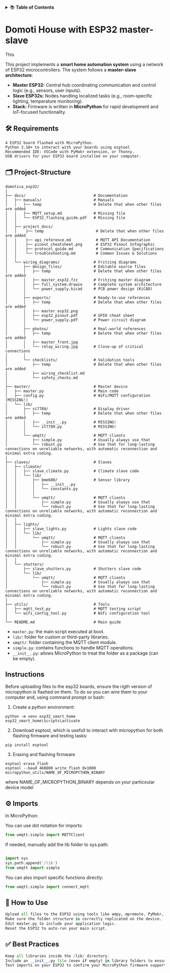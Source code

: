 <details>
<summary>📚 <b>Table of Contents</b></summary>

 1. [Requirements](#Requirements)  
  
  2. [Project Structure](#project-structure)
  
 3.  [Instructions](#Instructions)
  
4. [Imports](#Imports)
  
5.  [How to Use](#how-to-use)
  
</details>


# Domoti House with ESP32 master-slave

This

This project implements a **smart home automation system** using a network of ESP32 microcontrollers.
The system follows a **master-slave architecture**:
- **Master ESP32:** Central hub coordinating communication and control logic (e.g., sensors, user inputs).
- **Slave ESP32s:** Nodes handling localized tasks (e.g., room-specific lighting, temperature monitoring).
- **Stack:** Firmware is written in **MicroPython** for rapid development and IoT-focused functionality.

## 🛠️ **Requirements**
```
4 ESP32 board flashed with MicroPython.
Python 3.10+ to interact with your boards using esptool
Recommended IDE: VSCode with PyMakr extension, or Thonny.
USB drivers for your ESP32 board installed on your computer.
```

## 🗂️ Project-Structure

```
domotica_esp32/
│
├── docs/                              # Documentation
│   ├── manuals/                       # Manuals
│   │   ├── temp                       # Delete that when other files are added
│   │   ├── MQTT_setup.md              # Missing file
│   │   └── ESP32_flashing_guide.pdf   # Missing file
│   │
│   ├── project_docs/
│   │    ├── temp                       # Delete that when other files are added
│   │    ├── api_reference.md           # MQTT API Documentation
│   │    ├── pinout_cheatsheet.png      # ESP32 Pinout Infographic
│   │    ├── protocol_guide.md          # Communication Specifications
│   │    └── troubleshooting.md         # Common Issues & Solutions
│   │
│   └── wiring_diagrams/               # Fritzing diagrams
│       ├── design_files/              # Editable source files
│       │   ├── temp                   # Delete that when other files are added
│       │   ├── master_esp32.fzz       # Fritzing master diagram
│       │   ├── full_system.drawio     # Complete system architecture
│       │   └── power_supply.kicad     # PCB power design (KiCAD)
│       │
│       ├── exports/                   # Ready-to-use references
│       │   ├── temp                   # Delete that when other files are added
│       │   ├── master_esp32.png
│       │   ├── esp32_pinout.pdf       # GPIO cheat sheet
│       │   └── power_supply.pdf       # Power circuit diagram
│       │
│       ├── photos/                    # Real-world references
│       │   ├── temp                   # Delete that when other files are added
│       │   ├── master_front.jpg
│       │   └── relay_wiring.jpg       # Close-up of critical connections
│       │
│       └── checklists/                # Validation tools
│           ├── temp                   # Delete that when other files are added
│           ├── wiring_checklist.md
│           └── safety_checks.md
│ 
├── master/                            # Master device
│   ├── master.py                      # Main code
│   ├── config.py                      # WiFi/MQTT configuration (MISSING!)
│   └── lib/    
│       ├── st7789/                    # Display driver
│       │   ├── temp                   # Delete that when other files are added
│       │   ├── __init__.py            # MISSING!
│       │   └── st7789.py              # MISSING!
│       │
│       └── umqtt/                     # MQTT clients
│           ├── simple.py              # Usually always use that
│           └── robust.py              # Use that for long-lasting connections on unreliable networks, with automatic reconnection and minimal extra coding.
│
├── slaves/                            # Slaves
│   ├── climate/
│   │   ├── slave_climate.py           # Climate slave code
│   │   └── lib/
│   │       ├── bme680/                # Sensor library
│   │       │   ├── __init__.py
│   │       │   └── constants.py
│   │       │   
│   │       └── umqtt/                 # MQTT clients
│   │           ├── simple.py          # Usually always use that
│   │           └── robust.py          # Use that for long-lasting connections on unreliable networks, with automatic reconnection and minimal extra coding.
│   │
│   ├── lights/
│   │   ├── slave_lights.py            # Lights slave code
│   │   └── lib/
│   │       └── umqtt/                 # MQTT clients
│   │           ├── simple.py          # Usually always use that
│   │           └── robust.py          # Use that for long-lasting connections on unreliable networks, with automatic reconnection and minimal extra coding.
│   │
│   └── shutters/
│       ├── slave_shutters.py          # Shutters slave code
│       └── lib/
│           └── umqtt/                 # MQTT clients
│               ├── simple.py          # Usually always use that
│               └── robust.py          # Use that for long-lasting connections on unreliable networks, with automatic reconnection and minimal extra coding.
│
├── utils/                             # Tools
│   ├── mqtt_test.py                   # MQTT testing script
│   └── wifi_config_tool.py            # WiFi configuration tool
│
└── README.md                          # Main guide
```
- `master.py`: the main script executed at boot.
- `lib/`: folder for custom or third-party libraries.
- `umqtt/`: folder containing the MQTT client module.
- `simple.py`: contains functions to handle MQTT operations.
- `__init__.py`: allows MicroPython to treat the folder as a package (can be empty).

## Instructions
Before uploading files to the esp32 boards, ensure the rigth version of micropython is flashed on them. To do so you can wire them to your computer and, using command prompt or bash:
1. Create a python environment:
```
python -m venv esp32_smart_home
esp32_smart_home\Scripts\activate
```
2. Download esptool, which is usefull to interact with micropython for both flashing firmware and testing tasks:
```
pip install esptool
```
3. Erasing and flashing firmware
```
esptool erase_flash
esptool --baud 460800 write_flash 0x1000 micropython_utils/NAME_OF_MICROPYTHON_BINARY
```
where NAME_OF_MICROPYTHON_BINARY depends on your particoular device model

## ⚙️ Imports

In MicroPython:

You can use dot notation for imports:
  ```python
  from umqtt.simple import MQTTClient
  ```
If needed, manually add the lib folder to sys.path:

  ```python

import sys
sys.path.append('/lib')
from umqtt import simple
```
You can also import specific functions directly:

  ```python
from umqtt.simple import connect_mqtt
```
## 🚀 How to Use
  ```python
Upload all files to the ESP32 using tools like ampy, mpremote, PyMakr, or Thonny.
Make sure the folder structure is correctly replicated on the device.
Edit master.py to include your application logic.
Reset the ESP32 to auto-run your main script.
```
## ✅ **Best Practices**
 ```python
Keep all libraries inside the /lib/ directory.
Include an __init__.py file (even if empty) in library folders to ensure compatibility.
Test imports on your ESP32 to confirm your MicroPython firmware supports nested packages.
```
